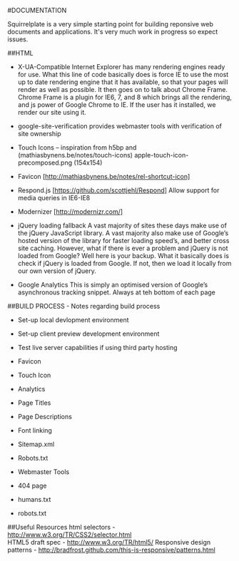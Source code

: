 #DOCUMENTATION

Squirrelplate is a very simple starting point for building reponsive web documents and applications. It's very much work in progress so expect issues.


##HTML



* X-UA-Compatible
Internet Explorer has many rendering engines ready for use. What this line of code basically does is force IE to use the most up to date rendering engine that it has available, so that your pages will render as well as possible. It then goes on to talk about Chrome Frame. Chrome Frame is a plugin for IE6, 7, and 8 which brings all the rendering, and js power of Google Chrome to IE. If the user has it installed, we render our site using it.

* google-site-verification
provides webmaster tools with verification of site ownership

* Touch Icons – inspiration from h5bp and (mathiasbynens.be/notes/touch-icons)
apple-touch-icon-precomposed.png (154x154)
* Favicon
[http://mathiasbynens.be/notes/rel-shortcut-icon]

* Respond.js [https://github.com/scottjehl/Respond]
Allow support for media queries in IE6-IE8 

* Modernizer [http://modernizr.com/]


* jQuery loading fallback
A vast majority of sites these days make use of the jQuery JavaScript library. A vast majority also make use of Google’s hosted version of the library for faster loading speed’s, and better cross site caching. However, what if there is ever a problem and jQuery is not loaded from Google? Well here is your backup. What it basically does is check if jQuery is loaded from Google. If not, then we load it locally from our own version of jQuery.


* Google Analytics
This is simply an optimised version of Google’s asynchronous tracking snippet. Always at teh bottom of each page



##BUILD PROCESS - Notes regarding build process

* Set-up local devlopment environment
* Set-up client preview development environment
* Test live server capabilities if using third party hosting

* Favicon
* Touch Icon
* Analytics
* Page Titles
* Page Descriptions
* Font linking
* Sitemap.xml
* Robots.txt
* Webmaster Tools
* 404 page
* humans.txt
* robots.txt


##Useful Resources
html selectors - http://www.w3.org/TR/CSS2/selector.html  
HTML5 draft spec - http://www.w3.org/TR/html5/ 
Responsive design patterns - http://bradfrost.github.com/this-is-responsive/patterns.html
